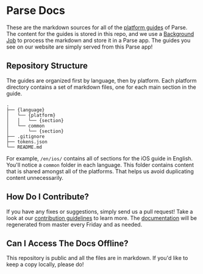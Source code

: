 # Parse Docs

These are the markdown sources for all of the [platform guides](https://parse.com/docs) of Parse. The content for the guides is stored in this repo, and we use a [Background Job](https://parse.com/docs/js/guide#cloud-code-advanced-background-jobs) to process the markdown and store it in a Parse app. The guides you see on our website are simply served from this Parse app!

## Repository Structure

The guides are organized first by language, then by platform. Each platform directory contains a set of markdown files, one for each main section in the guide.

    .
    ├── {language}
    │   └── {platform}
    │   │   └── {section}
    │   └── common
    │       └── {section}
    ├── .gitignore
    ├── tokens.json
    └── README.md

For example, `/en/ios/` contains all of sections for the iOS guide in English. You'll notice a `common` folder in each language. This folder contains content that is shared amongst all of the platforms. That helps us avoid duplicating content unnecessarily.

## How Do I Contribute?

If you have any fixes or suggestions, simply send us a pull request! Take a look at our [contribution guidelines](https://github.com/ParsePlatform/Docs/CONTRIBUTING.md) to learn more. The [documentation](https://parse.com/docs) will be regenerated from master every Friday and as needed.

## Can I Access The Docs Offline?

This repository is public and all the files are in markdown. If you'd like to keep a copy locally, please do!
